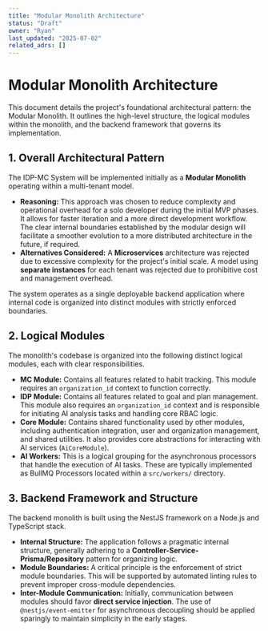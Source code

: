 ```yaml
---
title: "Modular Monolith Architecture"
status: "Draft"
owner: "Ryan"
last_updated: "2025-07-02"
related_adrs: []
---
```


# **Modular Monolith Architecture**

This document details the project's foundational architectural pattern: the Modular Monolith. It outlines the high-level structure, the logical modules within the monolith, and the backend framework that governs its implementation.

## **1. Overall Architectural Pattern**

The IDP-MC System will be implemented initially as a **Modular Monolith** operating within a multi-tenant model.

* **Reasoning:** This approach was chosen to reduce complexity and operational overhead for a solo developer during the initial MVP phases. It allows for faster iteration and a more direct development workflow. The clear internal boundaries established by the modular design will facilitate a smoother evolution to a more distributed architecture in the future, if required.
* **Alternatives Considered:** A **Microservices** architecture was rejected due to excessive complexity for the project's initial scale. A model using **separate instances** for each tenant was rejected due to prohibitive cost and management overhead.

The system operates as a single deployable backend application where internal code is organized into distinct modules with strictly enforced boundaries.

## **2. Logical Modules**

The monolith's codebase is organized into the following distinct logical modules, each with clear responsibilities.

* **MC Module:** Contains all features related to habit tracking. This module requires an `organization_id` context to function correctly.
* **IDP Module:** Contains all features related to goal and plan management. This module also requires an `organization_id` context and is responsible for initiating AI analysis tasks and handling core RBAC logic.
* **Core Module:** Contains shared functionality used by other modules, including authentication integration, user and organization management, and shared utilities. It also provides core abstractions for interacting with AI services (`AiCoreModule`).
* **AI Workers:** This is a logical grouping for the asynchronous processors that handle the execution of AI tasks. These are typically implemented as BullMQ Processors located within a `src/workers/` directory.

## **3. Backend Framework and Structure**

The backend monolith is built using the NestJS framework on a Node.js and TypeScript stack.

* **Internal Structure:** The application follows a pragmatic internal structure, generally adhering to a **Controller-Service-Prisma/Repository** pattern for organizing logic.
* **Module Boundaries:** A critical principle is the enforcement of strict module boundaries. This will be supported by automated linting rules to prevent improper cross-module dependencies.
* **Inter-Module Communication:** Initially, communication between modules should favor **direct service injection**. The use of `@nestjs/event-emitter` for asynchronous decoupling should be applied sparingly to maintain simplicity in the early stages.
